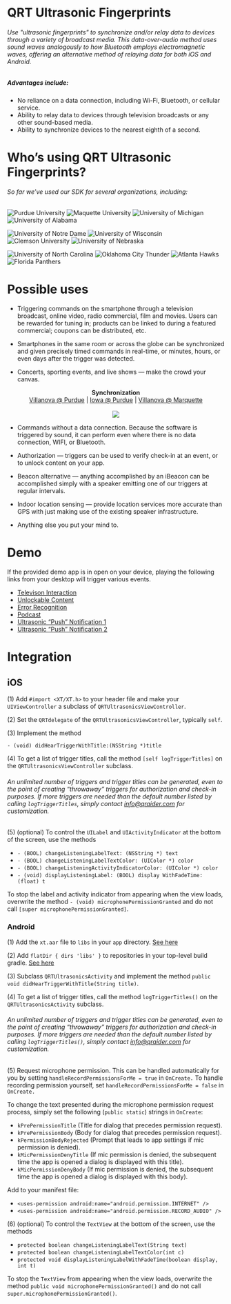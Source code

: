 # QRT Ultrasonic Fingerprints

###### Use "ultrasonic fingerprints" to synchronize and/or relay data to devices through a variety of broadcast media. This data-over-audio method uses sound waves analogously to how Bluetooth employs electromagnetic waves, offering an alternative method of relaying data for both iOS and Android.

##### Advantages include:

* No reliance on a data connection, including Wi-Fi, Bluetooth, or cellular service.
* Ability to relay data to devices through television broadcasts or any other sound-based media.
* Ability to synchronize devices to the nearest eighth of a second.

# Who’s using QRT Ultrasonic Fingerprints?
###### So far we’ve used our SDK for several organizations, including:

![Purdue University](http://qraider.com/images/clientssmall/purdue.png "Purdue University")
![Maquette University](http://qraider.com/images/clientssmall/marquette.png "Maquette University")
![University of Michigan](http://qraider.com/images/clientssmall/michiganwolverines.png "")
![University of Alabama](http://qraider.com/images/clientssmall/alabama.png "University of Alabama")

![University of Notre Dame](http://qraider.com/images/clientssmall/notredame.png "")
![University of Wisconsin](http://qraider.com/images/clientssmall/wisconsin.png "University of Wisconsin")
![Clemson University](http://qraider.com/images/clientssmall/clemson.png "")
![University of Nebraska](http://qraider.com/images/clientssmall/nebraska.png "University of Nebraska")

![University of North Carolina](http://qraider.com/images/clientssmall/northcarolina.png "University of North Carolina")
![Oklahoma City Thunder](http://qraider.com/images/clientssmall/thunderokc.png "Oklahoma City Thunder")
![Atlanta Hawks](http://qraider.com/images/clientssmall/atlantahawks.png "")
![Florida Panthers](http://qraider.com/images/clientssmall/floridapanthers.png "Florida Panthers")


# Possible uses

* Triggering commands on the smartphone through a television broadcast, online video, radio commercial, film and movies. Users can be rewarded for tuning in; products can be linked to during a featured commercial; coupons can be distributed, etc.
 
* Smartphones in the same room or across the globe can be synchronized and given precisely timed commands in real-time, or minutes, hours, or even days after the trigger was detected.
 
* Concerts, sporting events, and live shows — make the crowd your canvas.

<p align="center">
  <b>Synchronization</b><br>
  <a href="https://youtu.be/ork4Q4eoUg4">Villanova @ Purdue</a> |
  <a href="https://www.youtube.com/watch?v=UkxqUhp2RCk">Iowa @ Purdue</a> |
  <a href="https://www.youtube.com/watch?v=YZZp-idBDpM">Villanova @ Marquette</a>
  <br><br>
  <img src="http://qraider.com/XT/images/purdue.gif">
</p>
 
* Commands without a data connection. Because the software is triggered by sound, it can perform even where there is no data connection, WIFI, or Bluetooth.
 
* Authorization — triggers can be used to verify check-in at an event, or to unlock content on your app.
 
* Beacon alternative — anything accomplished by an iBeacon can be accomplished simply with a speaker emitting one of our triggers at regular intervals.
 
* Indoor location sensing — provide location services more accurate than GPS with just making use of the existing speaker infrastructure.

* Anything else you put your mind to.

# Demo

If the provided demo app is in open on your device, playing the following links from your desktop will trigger various events.

* [Televison Interaction](http://qraider.com/XT/Demo/product_link.php)
* [Unlockable Content](http://qraider.com/XT/Demo/unlockable_content.php)
* [Error Recognition](http://qraider.com/XT/Demo/simulated_error.php)
* [Podcast](http://qraider.com/XT/Demo/audio_only.wav)
* [Ultrasonic “Push” Notification 1](http://qraider.com/XT/Demo/300-95.wav)
* [Ultrasonic “Push” Notification 2](http://qraider.com/XT/Demo/400-95.wav)

# Integration

## iOS

(1) Add `#import <XT/XT.h>` to your header file and make your `UIViewController` a subclass of `QRTUltrasonicsViewController`.

(2) Set the `QRTdelegate` of the `QRTUltrasonicsViewController`, typically `self`.

(3) Implement the method

	- (void) didHearTriggerWithTitle:(NSString *)title

(4) To get a list of trigger titles, call the method `[self logTriggerTitles]` on the `QRTUltrasonicsViewController` subclass. 
	
###### An unlimited number of triggers and trigger titles can be generated, even to the point of creating “throwaway” triggers for authorization and check-in purposes. If more triggers are needed than the default number listed by calling `logTriggerTitles`, simply contact info@qraider.com for customization.

(5) (optional) To control the `UILabel` and `UIActivityIndicator` at the bottom of the screen, use the methods 

* `- (BOOL) changeListeningLabelText: (NSString *) text`
* `- (BOOL) changeListeningLabelTextColor: (UIColor *) color`
* `- (BOOL) changeListeningActivityIndicatorColor: (UIColor *) color`
* `- (void) displayListeningLabel: (BOOL) display WithFadeTime: (float) t`

To stop the label and activity indicator from appearing when the view loads, overwrite the method `- (void) microphonePermissionGranted` and do not call `[super microphonePermissionGranted]`.



### Android

(1) Add the `xt.aar` file to `libs` in your `app` directory. [See here](http://qraider.com/XT/images/android_step_one.png "Android - Step 1")

(2) Add `flatDir { dirs 'libs' }` to repositories in your top-level build gradle. [See here](http://qraider.com/XT/images/android_step_two.png "Android - Step 2")

(3) Subclass `QRTUltrasonicsActivity` and implement the method `public void didHearTriggerWithTitle(String title)`. 

(4) To get a list of trigger titles, call the method `logTriggerTitles()` on the `QRTUltrasonicsActivity` subclass. 

###### An unlimited number of triggers and trigger titles can be generated, even to the point of creating “throwaway” triggers for authorization and check-in purposes. If more triggers are needed than the default number listed by calling `logTriggerTitles()`, simply contact info@qraider.com for customization.

(5) Request microphone permission. This can be handled automatically for you by setting `handleRecordPermissionsForMe = true` in `OnCreate.` To handle recording permission yourself, set `handleRecordPermissionsForMe = false` in `OnCreate.` 

To change the text presented during the microphone permission request process, simply set the following (`public static`) strings in `OnCreate`:

* `kPrePermissionTitle` (Title for dialog that precedes permission request).
* `kPrePermissionBody` (Body for dialog that precedes permission request).
* `kPermissionBodyRejected` (Prompt that leads to app settings if mic permission is denied).
* `kMicPermissionDenyTitle` (If mic permission is denied, the subsequent time the app is opened a dialog is displayed with this title).
* `kMicPermissionDenyBody` (If mic permission is denied, the subsequent time the app is opened a dialog is displayed with this body).

Add to your manifest file:

* `<uses-permission android:name="android.permission.INTERNET" />` 
* `<uses-permission android:name="android.permission.RECORD_AUDIO" />`

(6) (optional) To control the `TextView` at the bottom of the screen, use the methods 

* `protected boolean changeListeningLabelText(String text)`
* `protected boolean changeListeningLabelTextColor(int c)`
* `protected void displayListeningLabelWithFadeTime(boolean display, int t)`

To stop the `TextView` from appearing when the view loads, overwrite the method `public void microphonePermissionGranted()` and do not call `super.microphonePermissionGranted()`.
